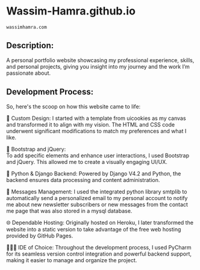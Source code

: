 # Wassim-Hamra.github.io
`wassimhamra.com`

## **Description:**
A personal portfolio website showcasing my professional experience, skills,
and personal projects, giving you insight into my journey and the work I’m passionate about.

## **Development Process:**

So, here's the scoop on how this website came to life:

🎨 Custom Design:
I started with a template from uicookies as my canvas and transformed it to align with my vision. The HTML and CSS code underwent significant modifications to match my preferences and what I like.
 
🚀 Bootstrap and jQuery:  
To add specific elements and enhance user interactions, I used Bootstrap and jQuery. This allowed me to create a visually engaging UI/UX.

🐍 Python & Django Backend: 
Powered by Django V4.2 and Python, the backend ensures data processing and content administration.

📩 Messages Management: 
I used the integrated python library smtplib to automatically send a personalized email to my personal account to notify me about new newsletter subscribers or new messages from the contact me page that was also stored in a mysql database.

🌐 Dependable Hosting: Originally hosted on Heroku, I later transformed the website into a static version to take advantage of the free web hosting provided by GitHub Pages.

👨🏾‍💻 IDE of Choice: Throughout the development process, I used PyCharm for its seamless version control integration and powerful backend support, making it easier to manage and organize the project.